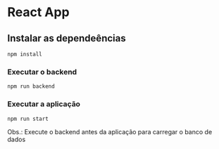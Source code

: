 # React App

## Instalar as dependeências
```
npm install
```

### Executar o backend 
```
npm run backend
```

### Executar a aplicação
```
npm run start
```

Obs.: Execute o backend antes da aplicação para carregar o banco de dados

